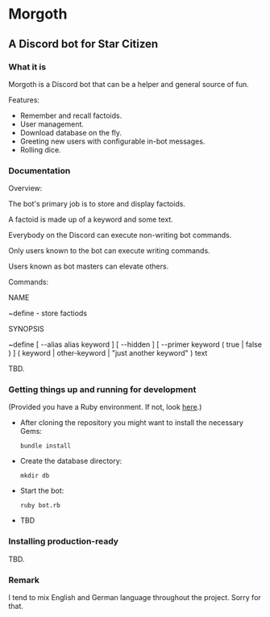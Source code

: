 # Morgoth
## A Discord bot for Star Citizen

### What it is

Morgoth is a Discord bot that can be a helper and
general source of fun.

Features:

* Remember and recall factoids.
* User management.
* Download database on the fly.
* Greeting new users with configurable in-bot messages.
* Rolling dice.

### Documentation

Overview:

The bot's primary job is to store and display factoids.

A factoid is made up of a keyword and some text.

Everybody on the Discord can execute non-writing bot commands.

Only users known to the bot can execute writing commands.

Users known as bot masters can elevate others.

Commands:

NAME

~define - store factiods

SYNOPSIS

~define [ --alias alias keyword ] [ --hidden ] [ --primer keyword ( true | false ) ] ( keyword | other-keyword | "just another keyword" ) text

TBD.

### Getting things up and running for development

(Provided you have a Ruby environment. If not, look [here](https://cbednarski.com/articles/installing-ruby/).)

* After cloning the repository you might want to install the necessary Gems:

  `bundle install`

* Create the database directory:

  `mkdir db`

* Start the bot:

  `ruby bot.rb`

* TBD

### Installing production-ready

TBD.

### Remark
I tend to mix English and German language throughout the project.
Sorry for that.
